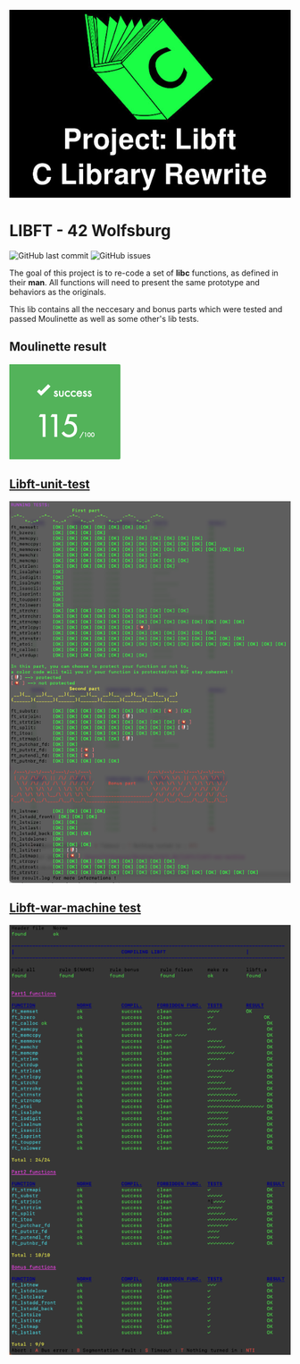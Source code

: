 <!-- Add banner here -->
<p align="center">
	<img src="https://github.com/Hancullen/Libft/blob/master/project-libft.jpg">
</p>

<!-- Project Title -->
# LIBFT - 42 Wolfsburg

![GitHub last commit](https://img.shields.io/github/last-commit/Hancullen/Libft)
![GitHub issues](https://img.shields.io/github/issues-raw/Hancullen/Libft)

The goal of this project is to re-code a set of **libc** functions, as defined in their **man**. All functions will need to present the same prototype and behaviors as the originals.

This lib contains all the neccesary and bonus parts which were tested and passed Moulinette as well as some other's lib tests. 

## Moulinette result

![Points](https://github.com/Hancullen/Libft/blob/master/points.png)

## [Libft-unit-test](https://github.com/alelievr/libft-unit-test)

![test-result](https://github.com/Hancullen/Libft/blob/master/unit-test.png)

## [Libft-war-machine test](https://github.com/ska42/libft-war-machine)

![test-result](https://github.com/Hancullen/Libft/blob/master/war-mchine.png)


